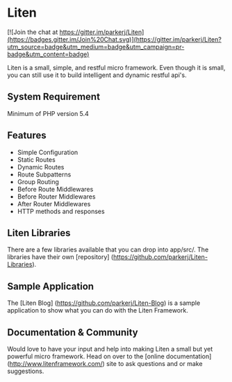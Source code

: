 # Liten

[![Join the chat at https://gitter.im/parkerj/Liten](https://badges.gitter.im/Join%20Chat.svg)](https://gitter.im/parkerj/Liten?utm_source=badge&utm_medium=badge&utm_campaign=pr-badge&utm_content=badge)

Liten is a small, simple, and restful micro framework. Even though it is small, you can still use it to build 
intelligent and dynamic restful api's.

## System Requirement

Minimum of PHP version 5.4

## Features

* Simple Configuration
* Static Routes
* Dynamic Routes
* Route Subpatterns
* Group Routing
* Before Route Middlewares
* Before Router Middlewares
* After Router Middlewares
* HTTP methods and responses

## Liten Libraries

There are a few libraries available that you can drop into app/src/. The libraries have their 
own [repository] (https://github.com/parkerj/Liten-Libraries).

## Sample Application

The [Liten Blog] (https://github.com/parkerj/Liten-Blog) is a sample application to show what you can do with the Liten Framework.

## Documentation & Community

Would love to have your input and help into making Liten a small but yet powerful micro framework. Head on over to 
the [online documentation] (http://www.litenframework.com/) site to ask questions and or make suggestions.
